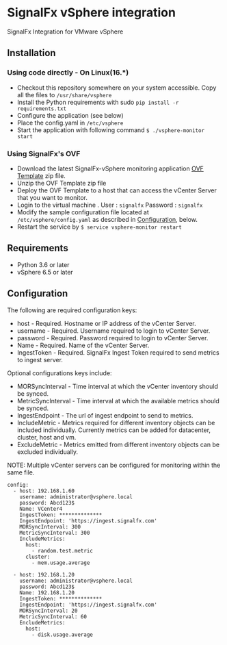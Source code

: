 # SignalFx vSphere integration
SignalFx Integration for VMware vSphere

## Installation

### Using code directly - On Linux(16.*)
* Checkout this repository somewhere on your system accessible. Copy all the files to `/usr/share/vsphere`
* Install the Python requirements with sudo ```pip install -r requirements.txt```
* Configure the application (see below)
* Place the config.yaml in ```/etc/vsphere```
* Start the application with following command ```$ ./vsphere-monitor start```

### Using SignalFx's OVF
* Download the latest SignalFx-vSphere monitoring application <a target="_blank" href="https://github.com/signalfx/signalfx-vsphere/releases"> OVF Template</a> zip file.
* Unzip the OVF Template zip file
* Deploy the OVF Template to a host that can access the vCenter Server that you want to monitor.
* Login to the virtual machine . User : ```signalfx``` Password : ```signalfx```
* Modify the sample configuration file located at ```/etc/vsphere/config.yaml``` as described in [Configuration](#configuration), below.
* Restart the service by  ```$ service vsphere-monitor restart```


## Requirements

* Python 3.6 or later
* vSphere 6.5 or later


## Configuration
The following are required configuration keys:

* host - Required. Hostname or IP address of the vCenter Server.
* username - Required. Username required to login to vCenter Server.
* password - Required. Password required to login to vCenter Server.
* Name - Required. Name of the vCenter Server.
* IngestToken -  Required. SignalFx Ingest Token required to send metrics to ingest server.

Optional configurations keys include:

* MORSyncInterval - Time interval at which the vCenter inventory should be synced.
* MetricSyncInterval - Time interval at which the available metrics should be synced.
* IngestEndpoint - The url of ingest endpoint to send to metrics.
* IncludeMetric - Metrics required for different inventory objects can be included individually. Currently metrics can be added for datacenter, cluster, host and vm.
* ExcludeMetric - Metrics emitted from different inventory objects can be excluded individually.


NOTE: Multiple vCenter servers can be configured for monitoring within the same file.

```
config:
  - host: 192.168.1.60
    username: administrator@vsphere.local
    password: Abcd123$
    Name: VCenter4
    IngestToken: **************
    IngestEndpoint: 'https://ingest.signalfx.com'
    MORSyncInterval: 300
    MetricSyncInterval: 300
    IncludeMetrics:
      host:
        - random.test.metric
      cluster:
        - mem.usage.average

  - host: 192.168.1.20
    username: administrator@vsphere.local
    password: Abcd123$
    Name: 192.168.1.20
    IngestToken: **************
    IngestEndpoint: 'https://ingest.signalfx.com'
    MORSyncInterval: 20
    MetricSyncInterval: 60
    EncludeMetrics:
      host:
        - disk.usage.average
```
